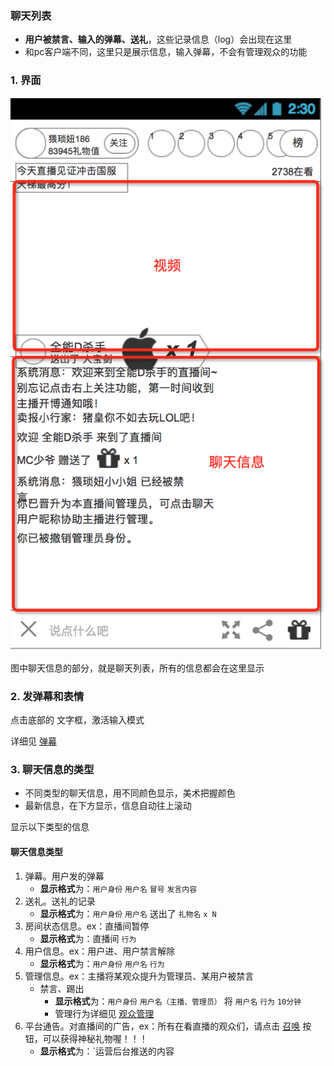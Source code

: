 ### 聊天列表
* **用户被禁言、输入的弹幕、送礼**，这些记录信息（log）会出现在这里
* 和pc客户端不同，这里只是展示信息，输入弹幕，不会有管理观众的功能

### 1. 界面
![聊天界面](img/chat.png)

图中聊天信息的部分，就是聊天列表，所有的信息都会在这里显示

### 2. 发弹幕和表情
点击底部的 文字框，激活输入模式

详细见 [弹幕](danmaku.md)

### 3. 聊天信息的类型
* 不同类型的聊天信息，用不同颜色显示，美术把握颜色
* 最新信息，在下方显示，信息自动往上滚动

显示以下类型的信息

#### 聊天信息类型
1. 弹幕。用户发的弹幕
	* **显示格式**为：`用户身份` `用户名` `冒号` `发言内容`
2. 送礼。送礼的记录
	* **显示格式**为：`用户身份` `用户名` 送出了 `礼物名` `x N`
3. 房间状态信息。ex：直播间暂停
	* **显示格式**为：直播间 `行为`
4. 用户信息。ex：用户进、用户禁言解除
	* **显示格式**为：`用户身份` `用户名` `行为`
5. 管理信息。ex：主播将某观众提升为管理员、某用户被禁言
	* 禁言、踢出
		* **显示格式**为：`用户身份` `用户名（主播、管理员）` 将 `用户名` `行为` `10分钟`
		* 管理行为详细见 [观众管理](usermanage.md)
6. 平台通告。对直播间的广告，ex：所有在看直播的观众们，请点击 [召唤]() 按钮，可以获得神秘礼物喔！！！
	* **显示格式**为：`运营后台推送的内容